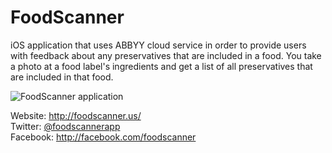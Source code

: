 FoodScanner
===========

iOS application that uses ABBYY cloud service in order to provide users with feedback about any preservatives that are included in a food. You take a photo at a food label's ingredients and get a list of all preservatives that are included in that food.

![FoodScanner application](http://foodscanner.us/img/screen.png)

Website: http://foodscanner.us/  
Twitter: [@foodscannerapp](https://twitter.com/foodscannerapp/)   
Facebook: http://facebook.com/foodscanner  
